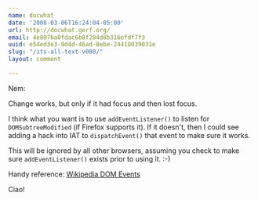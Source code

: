 ```yaml
---
name: docwhat
date: '2008-03-06T16:24:04-05:00'
url: http://docwhat.gerf.org/
email: 4e8076a0fdac6b8f284d8b316efdf7f3
uuid: e54ed3e3-9d4d-46ad-8ebe-24418039031e
slug: "/its-all-text-v080/"
layout: comment

---
```


Nem:

Change works, but only if it had focus and then lost focus.

I think what you want is to use <code>addEventListener()</code> to listen for <code>DOMSubtreeModified</code> (if Firefox supports it).  If it doesn't, then I could see adding a hack into IAT to <code>dispatchEvent()</code> that event to make sure it works.

This will be ignored by all other browsers, assuming you check to make sure <code>addEventListener()</code> exists prior to using it. :-)

Handy reference: <a href="http://en.wikipedia.org/wiki/DOM_Events" rel="nofollow">Wikipedia DOM Events</a>

Ciao!
